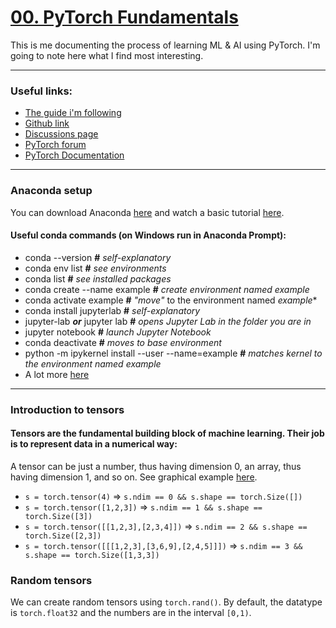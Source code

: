 
# [00. PyTorch Fundamentals](https://www.learnpytorch.io/00_pytorch_fundamentals/)
This is me documenting the process of learning ML & AI using PyTorch. I'm going to note here what I find most interesting.

---------------- 

### Useful links:
- [The guide i'm following](https://colab.research.google.com/github/mrdbourke/pytorch-deep-learning/blob/main/00_pytorch_fundamentals.ipynb) 
- [Github link ](https://github.com/mrdbourke/pytorch-deep-learning)
- [Discussions page](https://github.com/mrdbourke/pytorch-deep-learning/discussions)
- [PyTorch forum](https://discuss.pytorch.org/)
- [PyTorch Documentation](https://pytorch.org/docs/stable/)

-------------------
### Anaconda setup
You can download Anaconda [here](https://www.anaconda.com/download) and watch a basic tutorial [here](https://freelearning.anaconda.cloud/get-started-with-anaconda).

#### Useful conda commands (on Windows run in Anaconda Prompt):
- conda --version **#** *self-explanatory*
- conda env list **#** *see environments*
- conda list **#** *see installed packages*
- conda create --name example **#** *create environment named *example**
- conda activate example **#** *"move"* to the environment named *example**
- conda install jupyterlab **#** *self-explanatory*
- jupyter-lab ***or*** jupyter lab **#** *opens Jupyter Lab in the folder you are in*
- jupyter notebook **#** *launch Jupyter Notebook*
- conda deactivate **#** *moves to base environment*
- python -m ipykernel install --user --name=example **#** *matches kernel to the environment named *example**
- A lot more [here](https://docs.conda.io/projects/conda/en/latest/_downloads/a35958a2a7fa1e927e7dfb61ebcd69a9/conda-4.14.pdf)
---
### Introduction to tensors
#### **Tensors** are the fundamental building block of machine learning. Their job is to represent data in a numerical way:
A tensor can be just a number, thus having dimension 0, an array, thus having dimension 1, and so on. See graphical example [here](https://raw.githubusercontent.com/mrdbourke/pytorch-deep-learning/main/images/00-scalar-vector-matrix-tensor.png).
- `s = torch.tensor(4)` $\Rightarrow$ `s.ndim == 0 && s.shape == torch.Size([])`
- `s = torch.tensor([1,2,3])` $\Rightarrow$ `s.ndim == 1 && s.shape == torch.Size([3])`
- `s = torch.tensor([[1,2,3],[2,3,4]])` $\Rightarrow$ `s.ndim == 2 && s.shape == torch.Size([2,3])`
- `s = torch.tensor([[[1,2,3],[3,6,9],[2,4,5]]])` $\Rightarrow$ `s.ndim == 3 && s.shape == torch.Size([1,3,3])`
### Random tensors
We can create random tensors using `torch.rand()`. By default, the datatype is `torch.float32` and the numbers are in the interval `[0,1)`.
<!--stackedit_data:
eyJoaXN0b3J5IjpbNDI4ODA2OTMwLC0xODMyODQxOTI4LDEzMD
gyNzU5MjcsLTEzNjY4Mzg0NDMsLTg2MjMwNDg2Myw4Njg5MDg4
MDksMTQwODc3MTQwMywtODgzOTc3MTI5LDE0Mjk1NDY2ODAsND
QwOTc1NzI3LC0zNzcwMDYyMTEsLTIxNDYwMDYxODQsLTIxMzk4
ODY4MCwtMTIyNTEyNzI1NywxNzQ2MTE5NjA0LDIxMjg2MDQxMz
gsNjI4MTI3NDksNTU5MjYxNjk4LC02MzE3MDg5MDcsLTE2Mzg0
MjUxNTRdfQ==
-->
